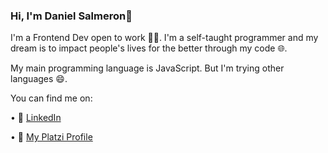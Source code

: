 ### Hi, I'm Daniel Salmeron👋

I'm a Frontend Dev open to work 👨‍💻. 
I'm a self-taught programmer and my dream is to impact people's lives for the better through my code 🌐.

My main programming language is JavaScript. But I'm trying other languages 😄.

You can find me on:

• 👔 [LinkedIn](https://www.linkedin.com/in/daniel-salmerón-alvarado-780508216/)

• 💚 [My Platzi Profile](https://platzi.com/p/danielsa2818/)
